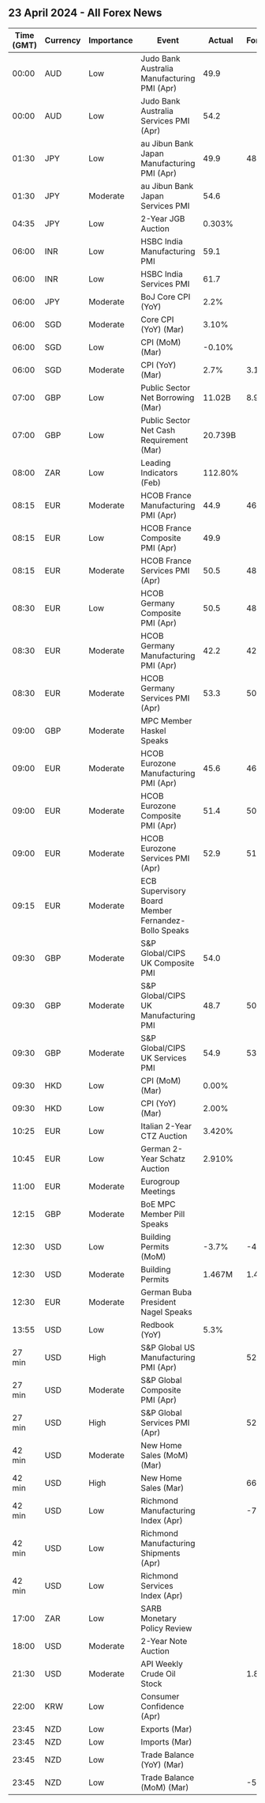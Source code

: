 ## 23 April 2024 - All Forex News

| Time (GMT) | Currency | Importance | Event | Actual | Forecast | Previous |
|------|----------|------------|-------|--------|----------|----------|
| 00:00 | AUD | Low | Judo Bank Australia Manufacturing PMI (Apr) | 49.9 |  | 47.3 |
| 00:00 | AUD | Low | Judo Bank Australia Services PMI (Apr) | 54.2 |  | 54.4 |
| 01:30 | JPY | Low | au Jibun Bank Japan Manufacturing PMI (Apr) | 49.9 | 48.0 | 48.2 |
| 01:30 | JPY | Moderate | au Jibun Bank Japan Services PMI | 54.6 |  | 54.1 |
| 04:35 | JPY | Low | 2-Year JGB Auction | 0.303% |  | 0.187% |
| 06:00 | INR | Low | HSBC India Manufacturing PMI | 59.1 |  | 59.1 |
| 06:00 | INR | Low | HSBC India Services PMI | 61.7 |  | 61.2 |
| 06:00 | JPY | Moderate | BoJ Core CPI (YoY) | 2.2% |  | 2.3% |
| 06:00 | SGD | Moderate | Core CPI (YoY) (Mar) | 3.10% |  | 3.60% |
| 06:00 | SGD | Low | CPI (MoM) (Mar) | -0.10% |  | 1.10% |
| 06:00 | SGD | Moderate | CPI (YoY) (Mar) | 2.7% | 3.1% | 3.4% |
| 07:00 | GBP | Low | Public Sector Net Borrowing (Mar) | 11.02B | 8.90B | 8.60B |
| 07:00 | GBP | Low | Public Sector Net Cash Requirement (Mar) | 20.739B |  | 3.236B |
| 08:00 | ZAR | Low | Leading Indicators (Feb) | 112.80% |  | 110.80% |
| 08:15 | EUR | Moderate | HCOB France Manufacturing PMI (Apr) | 44.9 | 46.9 | 46.2 |
| 08:15 | EUR | Low | HCOB France Composite PMI (Apr) | 49.9 |  | 48.3 |
| 08:15 | EUR | Moderate | HCOB France Services PMI (Apr) | 50.5 | 48.9 | 48.3 |
| 08:30 | EUR | Low | HCOB Germany Composite PMI (Apr) | 50.5 | 48.6 | 47.7 |
| 08:30 | EUR | Moderate | HCOB Germany Manufacturing PMI (Apr) | 42.2 | 42.8 | 41.9 |
| 08:30 | EUR | Moderate | HCOB Germany Services PMI (Apr) | 53.3 | 50.6 | 50.1 |
| 09:00 | GBP | Moderate | MPC Member Haskel Speaks |  |  |  |
| 09:00 | EUR | Moderate | HCOB Eurozone Manufacturing PMI (Apr) | 45.6 | 46.5 | 46.1 |
| 09:00 | EUR | Moderate | HCOB Eurozone Composite PMI (Apr) | 51.4 | 50.8 | 50.3 |
| 09:00 | EUR | Moderate | HCOB Eurozone Services PMI (Apr) | 52.9 | 51.8 | 51.5 |
| 09:15 | EUR | Moderate | ECB Supervisory Board Member Fernandez-Bollo Speaks |  |  |  |
| 09:30 | GBP | Moderate | S&P Global/CIPS UK Composite PMI | 54.0 |  | 52.8 |
| 09:30 | GBP | Moderate | S&P Global/CIPS UK Manufacturing PMI | 48.7 | 50.3 | 50.3 |
| 09:30 | GBP | Moderate | S&P Global/CIPS UK Services PMI | 54.9 | 53.0 | 53.1 |
| 09:30 | HKD | Low | CPI (MoM) (Mar) | 0.00% |  | 0.40% |
| 09:30 | HKD | Low | CPI (YoY) (Mar) | 2.00% |  | 2.10% |
| 10:25 | EUR | Low | Italian 2-Year CTZ Auction | 3.420% |  | 3.310% |
| 10:45 | EUR | Low | German 2-Year Schatz Auction | 2.910% |  | 2.840% |
| 11:00 | EUR | Moderate | Eurogroup Meetings |  |  |  |
| 12:15 | GBP | Moderate | BoE MPC Member Pill Speaks |  |  |  |
| 12:30 | USD | Low | Building Permits (MoM) | -3.7% | -4.3% | 2.4% |
| 12:30 | USD | Moderate | Building Permits | 1.467M | 1.458M | 1.524M |
| 12:30 | EUR | Moderate | German Buba President Nagel Speaks |  |  |  |
| 13:55 | USD | Low | Redbook (YoY) | 5.3% |  | 4.9% |
| 27 min | USD | High | S&P Global US Manufacturing PMI (Apr) |  | 52.0 | 51.9 |
| 27 min | USD | Moderate | S&P Global Composite PMI (Apr) |  |  | 52.1 |
| 27 min | USD | High | S&P Global Services PMI (Apr) |  | 52.0 | 51.7 |
| 42 min | USD | Moderate | New Home Sales (MoM) (Mar) |  |  | -0.3% |
| 42 min | USD | High | New Home Sales (Mar) |  | 668K | 662K |
| 42 min | USD | Low | Richmond Manufacturing Index (Apr) |  | -7 | -11 |
| 42 min | USD | Low | Richmond Manufacturing Shipments (Apr) |  |  | -14 |
| 42 min | USD | Low | Richmond Services Index (Apr) |  |  | -7 |
| 17:00 | ZAR | Low | SARB Monetary Policy Review |  |  |  |
| 18:00 | USD | Moderate | 2-Year Note Auction |  |  | 4.595% |
| 21:30 | USD | Moderate | API Weekly Crude Oil Stock |  | 1.800M | 4.090M |
| 22:00 | KRW | Low | Consumer Confidence (Apr) |  |  | 100.7 |
| 23:45 | NZD | Low | Exports (Mar) |  |  | 5.89B |
| 23:45 | NZD | Low | Imports (Mar) |  |  | 6.11B |
| 23:45 | NZD | Low | Trade Balance (YoY) (Mar) |  |  | -11,990M |
| 23:45 | NZD | Low | Trade Balance (MoM) (Mar) |  | -505M | -218M |
